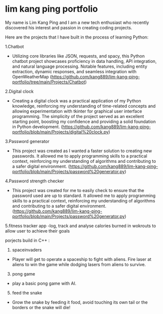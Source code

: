 # lim kang ping portfolio
My name is Lim Kang Ping and I am a new tech enthusiast who recently discovered his interest and passion in creating coding projects.

Here are the projects that I have built in the process of learning Python:

1.Chatbot
- Utilizing core libraries like JSON, requests, and spacy, this Python chatbot project showcases proficiency in data handling, API integration, and natural language processing. Notable features, including entity extraction, dynamic responses, and seamless integration with OpenWeatherMap
(https://github.com/kang889/lim-kang-ping-portfolio/tree/main/Projects/Chatbot)

2.Digital clock
- Creating a digital clock was a practical application of my Python knowledge, reinforcing my understanding of time-related concepts and allowing experimentation with tkinter for graphical user interface programming. The simplicity of the project served as an excellent starting point, boosting my confidence and providing a solid foundation in Python development.
(https://github.com/kang889/lim-kang-ping-portfolio/blob/main/Projects/digital%20clock.py)

3.Password generator
- This project was created as I wanted a faster solution to creating new passwords. It allowed me to apply programming skills to a practical context, reinforcing my understanding of algorithms and contributing to a safer digital environment.
(https://github.com/kang889/lim-kang-ping-portfolio/blob/main/Projects/password%20generator.py)

4.Password strength checker
- This project was created for me to easily check to ensure that the password used are up to standard. It allowed me to apply programming skills to a practical context, reinforcing my understanding of algorithms and contributing to a safer digital environment.
(https://github.com/kang889/lim-kang-ping-portfolio/blob/main/Projects/password%20generator.py)

5.fitness tracker app
-log, track and analyse calories burned in wokrouts to allow user to achieve their goals

porjects build in C++ :
1. spaceinvaders
- Player will get to operate a spaceship to fight with aliens. Fire laser at aliens to win the game while dodging lasers from aliens to survive.

3. pong game
- play a basic pong game with AI.

5. feed the snake
- Grow the snake by feeding it food, avoid touching its own tail or the borders or the snake will die!
